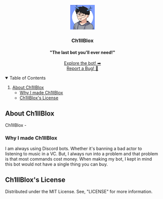 <!-- Project Logo -->
<p align="center">
 <a href="https://github.com/KingCh1ll/Ch1llBlox">
   <img src="assets/KingCh1ll_IRL.png" alt="Logo" width="80" height="80">
  </a>
   
  <h3 align="center">Ch1llBlox</h3>
  <h4 align="center">"The last bot you'll ever need!"</h4>
   
  <p align="center">
   <a href="https://github.com/KingCh1ll/Ch1llBlox">Explore the bot! ➡</a>
   <br/>
   <a href="https://github.com/KingCh1ll/Ch1llBlox/issues">Report a Bug! 🐛</a>
 </p>
</p>
   
<!-- Table of Contents -->
<details open="open">
 <summary>Table of Contents</summary>
 <ol>
  <li>
   <a href="#about-ch1llblox">About Ch1llBlox</a>
    <ul>
      <li><a href="#why-i-made-ch1llblox">Why I made Ch1llBlox</a></li>
      <li><a href="#ch1llbloxs-license">Ch1llBlox's License</a></li>
    </ul>
  </li>
 </ol>
</details>
     
<!-- About -->
## About Ch1llBlox
Ch1llBlox -

### Why I made Ch1llBlox
I am always using Discord bots. Whether it's banning a bad actor to listening to music in a VC. But, I always run into a problem and that problem is that most commands cost money. When making my bot, I kept in mind this bot would not have a single thing you can buy.

## Ch1llBlox's License

Distributed under the MIT License. See, "LICENSE" for more information.
